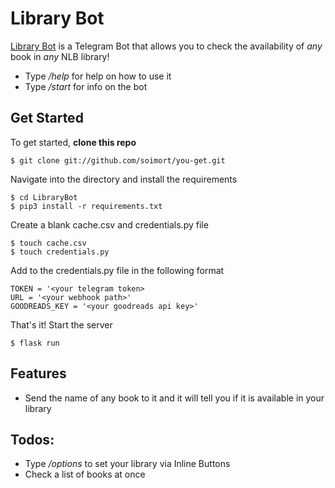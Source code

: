# Library Bot

[Library Bot](https://t.me/Library13Bot) is a Telegram Bot that allows you to check the availability of _any_ book in _any_ NLB library!
  - Type _/help_ for help on how to use it
  - Type _/start_ for info on the bot

## Get Started

To get started, **clone this repo**
```
$ git clone git://github.com/soimort/you-get.git
```
Navigate into the directory and install the requirements
```
$ cd LibraryBot
$ pip3 install -r requirements.txt
```
Create a blank cache.csv and credentials.py file
```
$ touch cache.csv
$ touch credentials.py
```
Add to the credentials.py file in the following format
```python3
TOKEN = '<your telegram token>
URL = '<your webhook path>'
GOODREADS_KEY = '<your goodreads api key>'
```
That's it! Start the server
```
$ flask run
```

## Features

  - Send the name of any book to it and it will tell you if it is available in your library

## Todos:

  - Type _/options_ to set your library via Inline Buttons
  - Check a list of books at once
